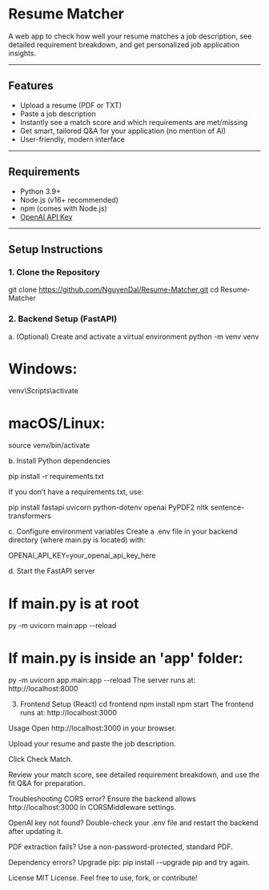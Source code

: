 # Resume Matcher

A web app to check how well your resume matches a job description, see detailed requirement breakdown, and get personalized job application insights.

---

## Features

- Upload a resume (PDF or TXT)
- Paste a job description
- Instantly see a match score and which requirements are met/missing
- Get smart, tailored Q&A for your application (no mention of AI)
- User-friendly, modern interface

---

## Requirements

- Python 3.9+
- Node.js (v16+ recommended)
- npm (comes with Node.js)
- [OpenAI API Key](https://platform.openai.com/)

---

## Setup Instructions

### 1. Clone the Repository


git clone https://github.com/NguyenDal/Resume-Matcher.git
cd Resume-Matcher
### 2. Backend Setup (FastAPI)
a. (Optional) Create and activate a virtual environment
python -m venv venv
# Windows:
venv\Scripts\activate
# macOS/Linux:
source venv/bin/activate

b. Install Python dependencies

pip install -r requirements.txt

If you don’t have a requirements.txt, use:

pip install fastapi uvicorn python-dotenv openai PyPDF2 nltk sentence-transformers

c. Configure environment variables
Create a .env file in your backend directory (where main.py is located) with:

OPENAI_API_KEY=your_openai_api_key_here

d. Start the FastAPI server
# If main.py is at root
py -m uvicorn main:app --reload
# If main.py is inside an 'app' folder:
py -m uvicorn app.main:app --reload
The server runs at: http://localhost:8000

3. Frontend Setup (React)
cd frontend
npm install
npm start
The frontend runs at: http://localhost:3000

Usage
Open http://localhost:3000 in your browser.

Upload your resume and paste the job description.

Click Check Match.

Review your match score, see detailed requirement breakdown, and use the fit Q&A for preparation.

Troubleshooting
CORS error?
Ensure the backend allows http://localhost:3000 in CORSMiddleware settings.

OpenAI key not found?
Double-check your .env file and restart the backend after updating it.

PDF extraction fails?
Use a non-password-protected, standard PDF.

Dependency errors?
Upgrade pip: pip install --upgrade pip and try again.

License
MIT License.
Feel free to use, fork, or contribute!